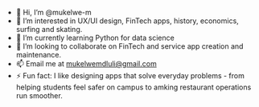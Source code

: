 - 👋 Hi, I’m @mukelwe-m
- 👀 I’m interested in UX/UI design, FinTech apps, history, economics, surfing and skating.
- 🌱 I’m currently learning Python for data science
- 💞️ I’m looking to collaborate on FinTech and service app creation and maintenance.
- 📫 Email me at mukelwemdluli@gmail.com
- ⚡ Fun fact: I like designing apps that solve everyday problems - from helping students feel safer on campus to amking restaurant operations run smoother. 

<!---
mukelwe-m/mukelwe-m is a ✨ special ✨ repository because its `README.md` (this file) appears on your GitHub profile.
You can click the Preview link to take a look at your changes.
--->
